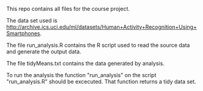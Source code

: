 This repo contains all files for the course project.

The data set used is http://archive.ics.uci.edu/ml/datasets/Human+Activity+Recognition+Using+Smartphones.

The file run_analysis.R contains the R script used to read the source data and generate the output data.

The file tidyMeans.txt contains the data generated by analysis.

To run the analysis the function "run_analysis" on the script "run_analysis.R" should be excecuted. That function returns a tidy data set.
